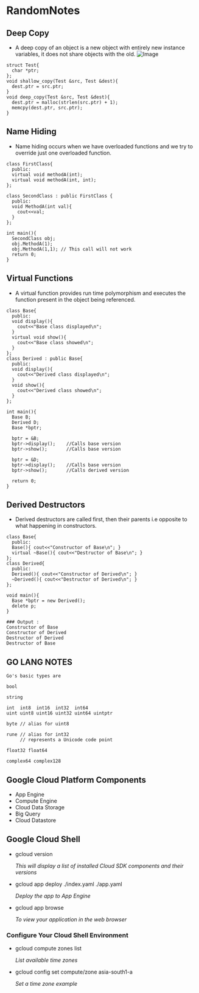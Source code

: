 # RandomNotes

## Deep Copy
* A deep copy of an object is a new object with entirely new instance variables, it does not share objects with the old.
![Image](https://drive.google.com/file/d/1_bEgvfOLSJ_tqddkp116OmSp7Ux-eEAV/view?usp=sharing)
```
struct Test{
  char *ptr;
};
void shallow_copy(Test &src, Test &dest){
  dest.ptr = src.ptr;
}
void deep_copy(Test &src, Test &dest){
  dest.ptr = malloc(strlen(src.ptr) + 1);
  memcpy(dest.ptr, src.ptr);
}
```
## Name Hiding
* Name hiding occurs when we have overloaded functions and we try to override just one overloaded function.
```
class FirstClass{
  public:
  virtual void methodA(int);
  virtual void methodA(int, int);
};

class SecondClass : public FirstClass {
  public:
  void MethodA(int val){
    cout<<val;
  }
};

int main(){
  SecondClass obj;
  obj.MethodA(1);
  obj.MethodA(1,1); // This call will not work
  return 0;
}
```

## Virtual Functions
* A virtual function provides run time polymorphism and executes the function present in the object being referenced.
```
class Base{
  public:
  void display(){
    cout<<"Base class displayed\n";
  }
  virtual void show(){
    cout<<"Base class showed\n";
  }
};
class Derived : public Base{
  public:
  void display(){
    cout<<"Derived class displayed\n";
  }
  void show(){
    cout<<"Derived class showed\n";
  }
};

int main(){
  Base B;
  Derived D;
  Base *bptr;
  
  bptr = &B;
  bptr->display();    //Calls base version
  bptr->show();       //Calls base version
  
  bptr = &D;
  bptr->display();    //Calls base version
  bptr->show();       //Calls derived version
  
  return 0;
}
```
## Derived Destructors
* Derived destructors are called first, then their parents i.e opposite to what happening in constructors.
```
class Base{
  public:
  Base(){ cout<<"Constructor of Base\n"; }
  virtual ~Base(){ cout<<"Destructor of Base\n"; }
};
class Derived{
  public:
  Derived(){ cout<<"Constructor of Derived\n"; }
  ~Derived(){ cout<<"Destructor of Derived\n"; }
};

void main(){
  Base *bptr = new Derived();
  delete p;
}

### Output :
Constructor of Base
Constructor of Derived
Destructor of Derived
Destructor of Base
```

## GO LANG NOTES
```
Go's basic types are

bool

string

int  int8  int16  int32  int64
uint uint8 uint16 uint32 uint64 uintptr

byte // alias for uint8

rune // alias for int32
     // represents a Unicode code point

float32 float64

complex64 complex128
```

## Google Cloud Platform Components
* App Engine
* Compute Engine
* Cloud Data Storage
* Big Query
* Cloud Datastore


## Google Cloud Shell

* gcloud version

  *This will display a list of installed Cloud SDK components and their versions*
  
* gcloud app deploy ./index.yaml ./app.yaml

  *Deploy the app to App Engine*
  
* gcloud app browse 

  *To view your application in the web browser*
 
### Configure Your Cloud Shell Environment

* gcloud compute zones list

  *List available time zones*

* gcloud config set compute/zone asia-south1-a
 
  *Set a time zone example*


  
